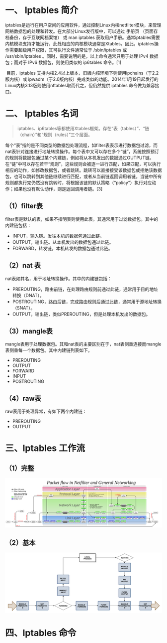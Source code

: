 # 一、 Iptables 简介

​	iptables是运行在用户空间的应用软件，通过控制Linux内核netfilter模块，来管理网络数据包的处理和转发。在大部分Linux发行版中，可以通过 手册页 （页面存档备份，存于互联网档案馆） 或 man iptables 获取用户手册。通常iptables需要内核模块支持才能运行，此处相应的内核模块通常是Xtables。因此，iptables操作需要超级用户权限，其可执行文件通常位于 /sbin/iptables 或 /usr/sbin/iptables 。同时，需要说明的是，以上命令通常只用于处理 IPv4 数据包；而对于 IPv6 数据包，则使用类似的 ip6tables 命令。[1]

​	目前，iptables 支持内核2.4以上版本，旧版内核环境下则使用ipchains（于2.2版内核）或 ipwadm（于2.0版内核）完成类似的功能。2014年1月19日起发行的Linux内核3.13版则使用nftables取而代之，但仍然提供 iptables 命令做为兼容接口。

# 二、 Iptables 名词

>  iptables、ip6tables等都使用Xtables框架。存在“表（tables）”、“链（chain）”和“规则（rules）”三个层面。

​	每个“表”指的是不同类型的数据包处理流程，如filter表表示进行数据包过滤，而nat表针对连接进行地址转换操作。每个表中又可以存在多个“链”，系统按照预订的规则将数据包通过某个内建链，例如将从本机发出的数据通过OUTPUT链。在“链”中可以存在若干“规则”，这些规则会被逐一进行匹配，如果匹配，可以执行相应的动作，如修改数据包，或者跳转。跳转可以直接接受该数据包或拒绝该数据包，也可以跳转到其他链继续进行匹配，或者从当前链返回调用者链。当链中所有规则都执行完仍然没有跳转时，将根据该链的默认策略（“policy”）执行对应动作；如果也没有默认动作，则是返回调用者链。[3]

## （1）filter表

filter表是默认的表，如果不指明表则使用此表。其通常用于过滤数据包。其中的内建链包括：

- INPUT，输入链。发往本机的数据包通过此链。
- OUTPUT，输出链。从本机发出的数据包通过此链。
- FORWARD，转发链。本机转发的数据包通过此链。

## （2）nat 表

nat表如其名，用于地址转换操作。其中的内建链包括：

- PREROUTING，路由前链，在处理路由规则前通过此链，通常用于目的地址转换（DNAT）。
- POSTROUTING，路由后链，完成路由规则后通过此链，通常用于源地址转换（SNAT）。
- OUTPUT，输出链，类似PREROUTING，但是处理本机发出的数据包。

## （3）mangle表

mangle表用于处理数据包。其和nat表的主要区别在于，nat表侧重连接而mangle表侧重每一个数据包。其中内建链列表如下。

- PREROUTING
- OUTPUT
- FORWARD
- INPUT
- POSTROUTING

## （4）raw表

raw表用于处理异常，有如下两个内建链：

- PREROUTING
- OUTPUT

# 三、Iptables 工作流

## （1）完整

![](./image/1.svg)

## （2）基本

![](./image/2.png)

# 四、Iptables 命令





